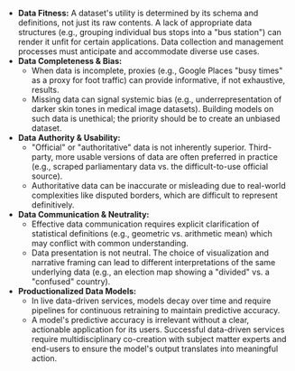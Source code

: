*   **Data Fitness:** A dataset's utility is determined by its schema and definitions, not just its raw contents. A lack of appropriate data structures (e.g., grouping individual bus stops into a "bus station") can render it unfit for certain applications. Data collection and management processes must anticipate and accommodate diverse use cases.
*   **Data Completeness & Bias:**
    *   When data is incomplete, proxies (e.g., Google Places "busy times" as a proxy for foot traffic) can provide informative, if not exhaustive, results.
    *   Missing data can signal systemic bias (e.g., underrepresentation of darker skin tones in medical image datasets). Building models on such data is unethical; the priority should be to create an unbiased dataset.
*   **Data Authority & Usability:**
    *   "Official" or "authoritative" data is not inherently superior. Third-party, more usable versions of data are often preferred in practice (e.g., scraped parliamentary data vs. the difficult-to-use official source).
    *   Authoritative data can be inaccurate or misleading due to real-world complexities like disputed borders, which are difficult to represent definitively.
*   **Data Communication & Neutrality:**
    *   Effective data communication requires explicit clarification of statistical definitions (e.g., geometric vs. arithmetic mean) which may conflict with common understanding.
    *   Data presentation is not neutral. The choice of visualization and narrative framing can lead to different interpretations of the same underlying data (e.g., an election map showing a "divided" vs. a "confused" country).
*   **Productionalized Data Models:**
    *   In live data-driven services, models decay over time and require pipelines for continuous retraining to maintain predictive accuracy.
    *   A model's predictive accuracy is irrelevant without a clear, actionable application for its users. Successful data-driven services require multidisciplinary co-creation with subject matter experts and end-users to ensure the model's output translates into meaningful action.
